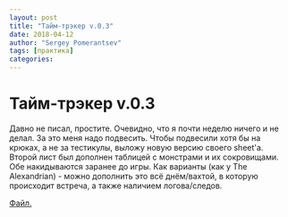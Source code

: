 ```yaml
---
layout: post
title: "Тайм-трэкер v.0.3"
date: 2018-04-12
author: "Sergey Pomerantsev"
tags: [практика]
categories:
---
```


# Тайм-трэкер v.0.3

Давно не писал, простите. Очевидно, что я почти неделю ничего и не делал. За это меня надо подвесить. Чтобы подвесили хотя бы на крюках, а не за тестикулы, выложу новую версию своего sheet'a. Второй лист был дополнен таблицей с монстрами и их сокровищами. Обе накидываются заранее до игры.
Как варианты (как у The Alexandrian) - можно дополнить это всё днём/вахтой, в которую происходит встреча, а также наличием логова/следов.

[Файл.](https://www.dropbox.com/s/khppm5dum3xpwh0/b_x%20time%20and%20resource%20ver.%200.3.docx?dl=0)
